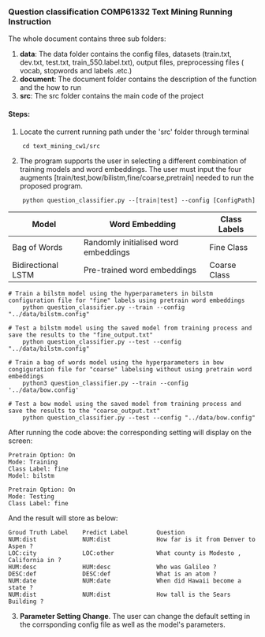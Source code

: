 ### Question classification COMP61332 Text Mining Running Instruction

The whole document contains three sub folders:
1. **data**: The data folder contains the config files, datasets (train.txt, dev.txt, test.txt, train_550.label.txt), output files, preprocessing files ( vocab, stopwords and labels .etc.)
2. **document**: The document folder contains the description of the function and the how to run
3. **src**: The src folder contains the main code of the project

#### Steps:
1. Locate the current running path under the 'src' folder through terminal
```
    cd text_mining_cw1/src
```
2. The program supports the user in selecting a different combination of training models and word embeddings. The user must input the four augments [train/test,bow/bilistm,fine/coarse,pretrain] needed to run the proposed program.

```
    python question_classifier.py --[train|test] --config [ConfigPath] 
```
| Model | Word Embedding | Class Labels |
| -------- | -------- | -------- |
| Bag of Words | Randomly initialised word embeddings | Fine Class |
| Bidirectional LSTM | Pre-trained word embeddings | Coarse Class |

```
# Train a bilstm model using the hyperparameters in bilstm configuration file for "fine" labels using pretrain word embeddings
    python question_classifier.py --train --config "../data/bilstm.config" 

# Test a bilstm model using the saved model from training process and save the results to the "fine_output.txt"
    python question_classifier.py --test --config "../data/bilstm.config" 

# Train a bag of words model using the hyperparameters in bow congiguration file for "coarse" labelsing without using pretrain word embeddings
    python3 question_classifier.py --train --config '../data/bow.config' 

# Test a bow model using the saved model from training process and save the results to the "coarse_output.txt"
    python question_classifier.py --test --config "../data/bow.config" 
```
After running the code above: the corresponding setting will display on the screen:

```
Pretrain Option: On
Mode: Training
Class Label: fine
Model: bilstm
```
```
Pretrain Option: On
Mode: Testing
Class Label: fine
```
And the result will store as below:
```
Groud Truth Label    Predict Label        Question            
NUM:dist             NUM:dist             How far is it from Denver to Aspen ?
LOC:city             LOC:other            What county is Modesto , California in ?
HUM:desc             HUM:desc             Who was Galileo ?   
DESC:def             DESC:def             What is an atom ?   
NUM:date             NUM:date             When did Hawaii become a state ?
NUM:dist             NUM:dist             How tall is the Sears Building ?
```

3. **Parameter Setting Change**. The user can change the default setting in the corrsponding config file as well as the model's parameters.


